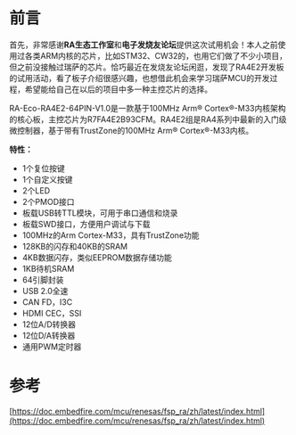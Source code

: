 
# 前言
首先，非常感谢**RA生态工作室**和**电子发烧友论坛**提供这次试用机会！本人之前使用过各类ARM内核的芯片，比如STM32、CW32的，也用它们做了不少小项目，但之前没接触过瑞萨的芯片。恰巧最近在发烧友论坛闲逛，发现了RA4E2开发板的试用活动，看了板子介绍很感兴趣，也想借此机会来学习瑞萨MCU的开发过程，希望能给自己在以后的项目中多一种主控芯片的选择。

RA-Eco-RA4E2-64PIN-V1.0是一款基于100MHz Arm® Cortex®-M33内核架构的核心板，主控芯片为R7FA4E2B93CFM。RA4E2组是RA4系列中最新的入门级微控制器，基于带有TrustZone的100MHz Arm® Cortex®-M33内核。

**特性：**
- 1个复位按键
- 1个自定义按键
- 2个LED
- 2个PMOD接口
- 板载USB转TTL模块，可用于串口通信和烧录
- 板载SWD接口，方便用户调试与下载
- 100MHz的Arm Cortex-M33，具有TrustZone功能
- 128KB的闪存和40KB的SRAM
- 4KB数据闪存，类似EEPROM数据存储功能
- 1KB待机SRAM
- 64引脚封装
- USB 2.0全速
- CAN FD，I3C
- HDMI CEC，SSI
- 12位A/D转换器
- 12位D/A转换器
- 通用PWM定时器


# 参考
[https://doc.embedfire.com/mcu/renesas/fsp_ra/zh/latest/index.html](https://doc.embedfire.com/mcu/renesas/fsp_ra/zh/latest/index.html)